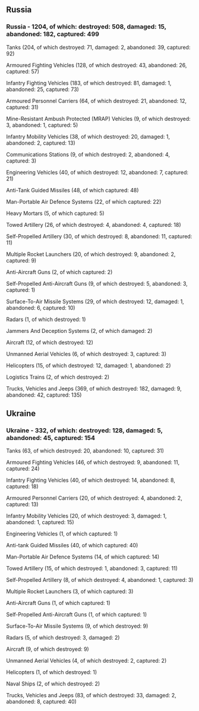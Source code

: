 
 
 ## Russia
 
 ### Russia - 1204, of which: destroyed: 508, damaged: 15, abandoned: 182, captured: 499

 

 

 Tanks (204, of which destroyed: 71, damaged: 2, abandoned: 39, captured: 92)

 Armoured Fighting Vehicles (128, of which destroyed: 43, abandoned: 26, captured: 57)

 Infantry Fighting Vehicles (183, of which destroyed: 81, damaged: 1, abandoned: 25, captured: 73)

 Armoured Personnel Carriers (64, of which destroyed: 21, abandoned: 12, captured: 31)

 Mine-Resistant Ambush Protected (MRAP) Vehicles (9, of which destroyed: 3, abandoned: 1, captured: 5)

 Infantry Mobility Vehicles (38, of which destroyed: 20, damaged: 1, abandoned: 2, captured: 13)

 Communications Stations (9, of which destroyed: 2, abandoned: 4, captured: 3)

 Engineering Vehicles (40, of which destroyed: 12, abandoned: 7, captured: 21)

 Anti-Tank Guided Missiles (48, of which captured: 48)

 Man-Portable Air Defence Systems (22, of which captured: 22)

 Heavy Mortars (5, of which captured: 5)

 Towed Artillery (26, of which destroyed: 4, abandoned: 4, captured: 18)

 Self-Propelled Artillery (30, of which destroyed: 8, abandoned: 11, captured: 11)

 Multiple Rocket Launchers (20, of which destroyed: 9, abandoned: 2, captured: 9)

 Anti-Aircraft Guns (2, of which captured: 2)

 Self-Propelled Anti-Aircraft Guns (9, of which destroyed: 5, abandoned: 3, captured: 1)

 Surface-To-Air Missile Systems (29, of which destroyed: 12, damaged: 1, abandoned: 6, captured: 10)

 Radars (1, of which destroyed: 1)

 Jammers And Deception Systems (2, of which damaged: 2)

 Aircraft (12, of which destroyed: 12)

 Unmanned Aerial Vehicles (6, of which destroyed: 3, captured: 3)

 Helicopters (15, of which destroyed: 12, damaged: 1, abandoned: 2)

 Logistics Trains (2, of which destroyed: 2)

 Trucks, Vehicles and Jeeps (369, of which destroyed: 182, damaged: 9, abandoned: 42, captured: 135)

 
 
 ## Ukraine
 
 ### Ukraine - 332, of which: destroyed: 128, damaged: 5, abandoned: 45, captured: 154

 

 

 Tanks (63, of which destroyed: 20, abandoned: 10, captured: 31)

 Armoured Fighting Vehicles (46, of which destroyed: 9, abandoned: 11, captured: 24)

 Infantry Fighting Vehicles (40, of which destroyed: 14, abandoned: 8, captured: 18)

 Armoured Personnel Carriers (20, of which destroyed: 4, abandoned: 2, captured: 13)

 Infantry Mobility Vehicles (20, of which destroyed: 3, damaged: 1, abandoned: 1, captured: 15)

 Engineering Vehicles (1, of which captured: 1)

 Anti-tank Guided Missiles (40, of which captured: 40)

 Man-Portable Air Defence Systems (14, of which captured: 14)

 Towed Artillery (15, of which destroyed: 1, abandoned: 3, captured: 11)

 Self-Propelled Artillery (8, of which destroyed: 4, abandoned: 1, captured: 3)

 Multiple Rocket Launchers (3, of which captured: 3)

 Anti-Aircraft Guns (1, of which captured: 1)

 Self-Propelled Anti-Aircraft Guns (1, of which captured: 1)

 Surface-To-Air Missile Systems (9, of which destroyed: 9)

 

 

 Radars (5, of which destroyed: 3, damaged: 2)

 Aircraft (9, of which destroyed: 9)

 Unmanned Aerial Vehicles (4, of which destroyed: 2, captured: 2)

 Helicopters (1, of which destroyed: 1)

 Naval Ships (2, of which destroyed: 2)

 Trucks, Vehicles and Jeeps (83, of which destroyed: 33, damaged: 2, abandoned: 8, captured: 40)

